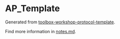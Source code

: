 # AP_Template
Generated from [toolbox-workshop-protocol-template](https://github.com/pep-dortmund/toolbox-workshop-protocol-template).

Find more information in [notes.md](notes.md).
